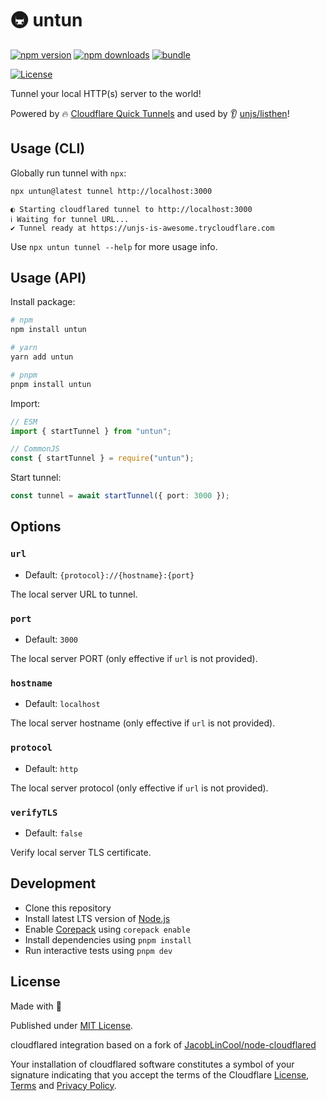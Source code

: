 # 🚇 untun

[![npm version][npm-version-src]][npm-version-href]
[![npm downloads][npm-downloads-src]][npm-downloads-href]
[![bundle][bundle-src]][bundle-href]

[![License][license-src]][license-href]

Tunnel your local HTTP(s) server to the world!

Powered by 🔥 [Cloudflare Quick Tunnels](https://developers.cloudflare.com/cloudflare-one/connections/connect-networks/do-more-with-tunnels/trycloudflare/) and used by 👂 [unjs/listhen](https://github.com/unjs/listhen)!

## Usage (CLI)

Globally run tunnel with `npx`:

```sh
npx untun@latest tunnel http://localhost:3000
```

```
◐ Starting cloudflared tunnel to http://localhost:3000
ℹ Waiting for tunnel URL...
✔ Tunnel ready at https://unjs-is-awesome.trycloudflare.com
```

Use `npx untun tunnel --help` for more usage info.

## Usage (API)

Install package:

```sh
# npm
npm install untun

# yarn
yarn add untun

# pnpm
pnpm install untun
```

Import:

```ts
// ESM
import { startTunnel } from "untun";

// CommonJS
const { startTunnel } = require("untun");
```

Start tunnel:

```ts
const tunnel = await startTunnel({ port: 3000 });
```

## Options

### `url`

- Default: `{protocol}://{hostname}:{port}`

The local server URL to tunnel.

### `port`

- Default: `3000`

The local server PORT (only effective if `url` is not provided).

### `hostname`

- Default: `localhost`

The local server hostname (only effective if `url` is not provided).

### `protocol`

- Default: `http`

The local server protocol (only effective if `url` is not provided).

### `verifyTLS`

- Default: `false`

Verify local server TLS certificate.

## Development

- Clone this repository
- Install latest LTS version of [Node.js](https://nodejs.org/en/)
- Enable [Corepack](https://github.com/nodejs/corepack) using `corepack enable`
- Install dependencies using `pnpm install`
- Run interactive tests using `pnpm dev`

## License

Made with 💛

Published under [MIT License](./LICENSE).

cloudflared integration based on a fork of [JacobLinCool/node-cloudflared](https://github.com/JacobLinCool/node-cloudflared)

Your installation of cloudflared software constitutes a symbol of your signature indicating that you accept the terms of the Cloudflare [License](https://developers.cloudflare.com/cloudflare-one/connections/connect-networks/downloads/license/), [Terms](https://www.cloudflare.com/terms/) and [Privacy Policy](https://www.cloudflare.com/privacypolicy/).

<!-- Badges -->

[npm-version-src]: https://img.shields.io/npm/v/untun?style=flat&colorA=18181B&colorB=F0DB4F
[npm-version-href]: https://npmjs.com/package/untun
[npm-downloads-src]: https://img.shields.io/npm/dm/untun?style=flat&colorA=18181B&colorB=F0DB4F
[npm-downloads-href]: https://npmjs.com/package/untun
[codecov-src]: https://img.shields.io/codecov/c/gh/unjs/untun/main?style=flat&colorA=18181B&colorB=F0DB4F
[codecov-href]: https://codecov.io/gh/unjs/untun
[bundle-src]: https://img.shields.io/bundlephobia/minzip/untun?style=flat&colorA=18181B&colorB=F0DB4F
[bundle-href]: https://bundlephobia.com/result?p=untun
[license-src]: https://img.shields.io/github/license/unjs/untun.svg?style=flat&colorA=18181B&colorB=F0DB4F
[license-href]: https://github.com/unjs/untun/blob/main/LICENSE
